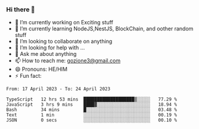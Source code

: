 ### Hi there 👋

<!--
**charlieScript/charlieScript** is a ✨ _special_ ✨ repository because its `README.md` (this file) appears on your GitHub profile.

Here are some ideas to get you started: -->

- 🔭 I’m currently working on Exciting stuff
- 🌱 I’m currently learning NodeJS,NestJS, BlockChain, and oother random stuff
- 👯 I’m looking to collaborate on anything
- 🤔 I’m looking for help with ...
- 💬 Ask me about anything
- 📫 How to reach me: gozione3@gmail.com
- 😄 Pronouns: HE/HIM
- ⚡ Fun fact: 
<!--START_SECTION:waka-->

```text
From: 17 April 2023 - To: 24 April 2023

TypeScript   12 hrs 53 mins  ███████████████████▒░░░░░   77.29 %
JavaScript   3 hrs 9 mins    ████▓░░░░░░░░░░░░░░░░░░░░   18.94 %
Bash         34 mins         █░░░░░░░░░░░░░░░░░░░░░░░░   03.48 %
Text         1 min           ░░░░░░░░░░░░░░░░░░░░░░░░░   00.19 %
JSON         0 secs          ░░░░░░░░░░░░░░░░░░░░░░░░░   00.10 %
```

<!--END_SECTION:waka-->
